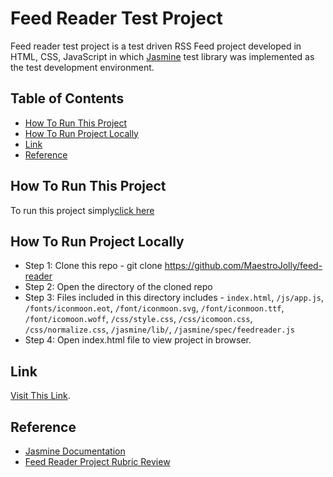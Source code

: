 # Feed Reader Test Project

Feed reader test project is a test driven RSS Feed project developed in HTML, CSS, JavaScript in which [Jasmine](http://jasmine.github.io/) test library was implemented as the test development environment.

## Table of Contents

* [How To Run This Project](#HowToTheRunProject)
* [How To Run Project Locally](#HowToRunProjectLocally)
* [Link](#link)
* [Reference](#reference)

## How To Run This Project

To run this project simply[click here](#link)

## How To Run Project Locally

* Step 1: Clone this repo - git clone https://github.com/MaestroJolly/feed-reader
* Step 2: Open the directory of the cloned repo
* Step 3: Files included in this directory includes - `index.html`, `/js/app.js`, `/fonts/iconmoon.eot`, `/font/iconmoon.svg`, `/font/iconmoon.ttf`, `/font/icomoon.woff`, `/css/style.css`, `/css/icomoon.css`, `/css/normalize.css`, `/jasmine/lib/`, `/jasmine/spec/feedreader.js`
* Step 4: Open index.html file to view project in browser.

## Link

[Visit This Link](https://maestrojolly.github.io/feed-reader/).

## Reference

* [Jasmine Documentation](https://jasmine.github.io/)
* [Feed Reader Project Rubric Review](https://review.udacity.com/#!/rubrics8/view)
